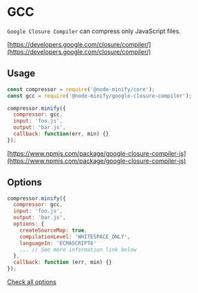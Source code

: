 # GCC

`Google Closure Compiler` can compress only JavaScript files.

[https://developers.google.com/closure/compiler/](https://developers.google.com/closure/compiler/)

## Usage

```js
const compressor = require('@node-minify/core');
const gcc = require('@node-minify/google-closure-compiler');

compressor.minify({
  compressor: gcc,
  input: 'foo.js',
  output: 'bar.js',
  callback: function(err, min) {}
});
```

[https://www.npmjs.com/package/google-closure-compiler-js](https://www.npmjs.com/package/google-closure-compiler-js)

## Options

```js
compressor.minify({
  compressor: gcc,
  input: 'foo.js',
  output: 'bar.js',
  options: {
    createSourceMap: true,
    compilationLevel: 'WHITESPACE_ONLY',
    languageIn: 'ECMASCRIPT6'
    ... // See more information link below
  },
  callback: function (err, min) {}
});
```

[Check all options](https://github.com/google/closure-compiler-js#flags)
